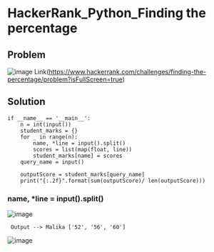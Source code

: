 # HackerRank_Python_Finding the percentage

## Problem
![image](https://user-images.githubusercontent.com/99947811/170924597-d2108d0b-f796-443b-a4e7-7541f7932106.png)
Link(https://www.hackerrank.com/challenges/finding-the-percentage/problem?isFullScreen=true)

## Solution
 
    if __name__ == '__main__':
        n = int(input())
        student_marks = {}
        for _ in range(n):
            name, *line = input().split()
            scores = list(map(float, line))
            student_marks[name] = scores
        query_name = input()

        outputScore = student_marks[query_name]
        print("{:.2f}".format(sum(outputScore)/ len(outputScore)))

### name, *line = input().split()
![image](https://user-images.githubusercontent.com/99947811/170925474-a088918a-aa94-42b9-95ad-b8a2a84988fa.png)

     Output --> Malika ['52', '56', '60']
        
![image](https://user-images.githubusercontent.com/99947811/170924551-00dfeb94-c8cb-4df1-816e-1102ca0c3c58.png)

